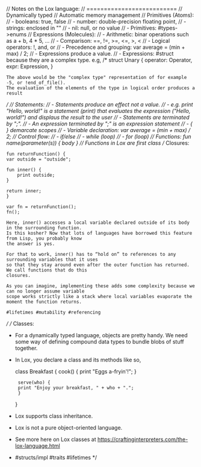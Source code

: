 // Notes on the Lox language:
// ==========================
// Dynamically typed
// Automatic memory management
// Primitives (Atoms):
//  - booleans: true, false
//  - number: double-precision floating point,
//  - strings: enclosed in ""
//  - nil: null, or no value
//  - Primitives: #types->enums
// Expressions (Molecules):
// - Arithmetic: binar operations such as a + b, 4 * 5, ...
// - Comparison: ==, !=, >=, <=, >, <
// - Logical operators: !, and, or
// - Precedence and grouping: var average = (min + max) / 2;
// - Expressions produce a value.
// - Expressions: #struct because they are a complex type. e.g,
/*
    struct Unary {
        operator: Operator,
        expr: Expression,
    }

    The above would be the "complex type" representation of for example -5, or !end_of_file().
    The evaluation of the elements of the type in logical order produces a result
*/
// Statements:
//  - Statements produce an effect not a value.
//    - e.g. print "Hello, world!" is a statement (print) that evaluates the expression ("Hello, world!") and displaus the result to the user
//  - Statements are terminated by ";".
//  - An expression terminated by ";" is an expression statement
//  - { } demarcate scopes
//  - Variable declaration: var average = (min + max) / 2;
// Control flow:
//  - if/else
//  - while (loop)
//  - for (loop)
// Functions: fun name(parameter(s)) { body }
// Functions in Lox are first class
/* Closures:

    fun returnFunction() {
    var outside = "outside";

    fun inner() {
        print outside;
    }

    return inner;
    }

    var fn = returnFunction();
    fn();

    Here, inner() accesses a local variable declared outside of its body in the surrounding function.
    Is this kosher? Now that lots of languages have borrowed this feature from Lisp, you probably know
    the answer is yes.

    For that to work, inner() has to “hold on” to references to any surrounding variables that it uses
    so that they stay around even after the outer function has returned. We call functions that do this
    closures.

    As you can imagine, implementing these adds some complexity because we can no longer assume variable
    scope works strictly like a stack where local variables evaporate the moment the function returns.

    #lifetimes #mutability #referencing
*/
/*
Classes:
 - For a dynamically typed language, objects are pretty handy. We need some way of defining
   compound data types to bundle blobs of stuff together.

 - In Lox, you declare a class and its methods like so,

    class Breakfast {
        cook() {
        print "Eggs a-fryin'!";
        }

        serve(who) {
        print "Enjoy your breakfast, " + who + ".";
        }
    }

 - Lox supports class inheritance.
 - Lox is not a pure object-oriented language.
 - See more here on Lox classes at https://craftinginterpreters.com/the-lox-language.html
 - #structs/impl #traits #lifetimes
*/

